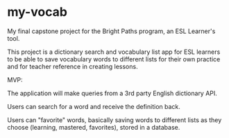 # my-vocab
My final capstone project for the Bright Paths program, an ESL Learner's tool.

This project is a dictionary search and vocabulary list app for ESL learners to be able to save vocabulary words to different lists for their own practice and for teacher reference in creating lessons.

MVP:

The application will make queries from a 3rd party English dictionary API.

Users can search for a word and receive the definition back.

Users can "favorite" words, basically saving words to different lists as they choose (learning, mastered, favorites), stored in a database.
